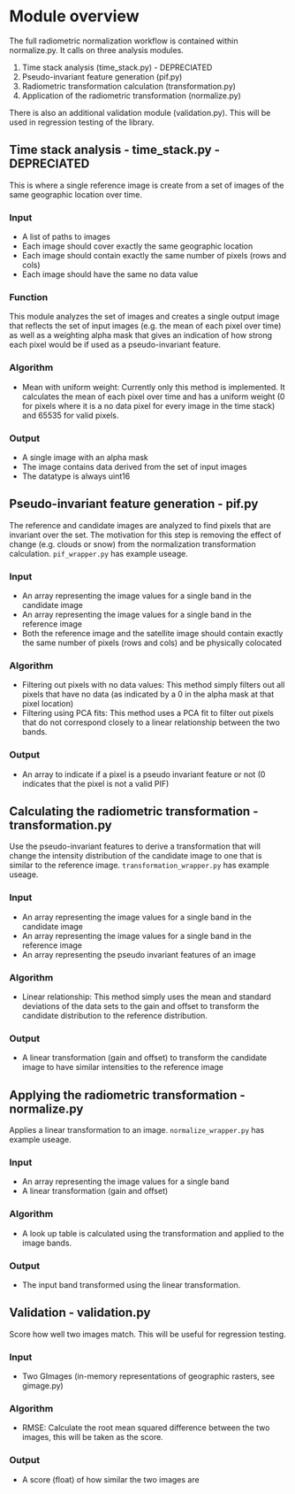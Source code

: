 # Module overview

The full radiometric normalization workflow is contained within normalize.py. It calls on three analysis modules. 

1. Time stack analysis (time_stack.py) - DEPRECIATED
2. Pseudo-invariant feature generation (pif.py)
3. Radiometric transformation calculation (transformation.py)
4. Application of the radiometric transformation (normalize.py)

There is also an additional validation module (validation.py). This will be used in regression testing of the library.

## Time stack analysis - time_stack.py - DEPRECIATED

This is where a single reference image is create from a set of images of the same geographic location over time. 

### Input
* A list of paths to images
* Each image should cover exactly the same geographic location
* Each image should contain exactly the same number of pixels (rows and cols)
* Each image should have the same no data value

### Function

This module analyzes the set of images and creates a single output image that reflects the set of input images (e.g. the mean of each pixel over time) as well as a weighting alpha mask that gives an indication of how strong each pixel would be if used as a pseudo-invariant feature.

### Algorithm
* Mean with uniform weight: Currently only this method is implemented. It calculates the mean of each pixel over time and has a uniform weight (0 for pixels where it is a no data pixel for every image in the time stack) and 65535 for valid pixels. 

### Output
* A single image with an alpha mask
* The image contains data derived from the set of input images
* The datatype is always uint16

## Pseudo-invariant feature generation - pif.py

The reference and candidate images are analyzed to find pixels that are invariant over the set. The motivation for this step is removing the effect of change (e.g. clouds or snow) from the normalization transformation calculation. `pif_wrapper.py` has example useage.

### Input
* An array representing the image values for a single band in the candidate image
* An array representing the image values for a single band in the reference image
* Both the reference image and the satellite image should contain exactly the same number of pixels (rows and cols) and be physically colocated

### Algorithm
* Filtering out pixels with no data values: This method simply filters out all pixels that have no data (as indicated by a 0 in the alpha mask at that pixel location)
* Filtering using PCA fits: This method uses a PCA fit to filter out pixels that do not correspond closely to a linear relationship between the two bands.

### Output
* An array to indicate if a pixel is a pseudo invariant feature or not (0 indicates that the pixel is not a valid PIF)

## Calculating the radiometric transformation - transformation.py

Use the pseudo-invariant features to derive a transformation that will change the intensity distribution of the candidate image to one that is similar to the reference image. `transformation_wrapper.py` has example useage.

### Input
* An array representing the image values for a single band in the candidate image
* An array representing the image values for a single band in the reference image
* An array representing the pseudo invariant features of an image

### Algorithm
* Linear relationship: This method simply uses the mean and standard deviations of the data sets to the gain and offset to transform the candidate distribution to the reference distribution.

### Output
* A linear transformation (gain and offset) to transform the candidate image to have similar intensities to the reference image

## Applying the radiometric transformation - normalize.py

Applies a linear transformation to an image. `normalize_wrapper.py` has example useage.

### Input
* An array representing the image values for a single band
* A linear transformation (gain and offset)

### Algorithm
* A look up table is calculated using the transformation and applied to the image bands.

### Output
* The input band transformed using the linear transformation.

## Validation - validation.py

Score how well two images match. This will be useful for regression testing. 

### Input
* Two GImages (in-memory representations of geographic rasters, see gimage.py)

### Algorithm
* RMSE: Calculate the root mean squared difference between the two images, this will be taken as the score.

### Output
* A score (float) of how similar the two images are
